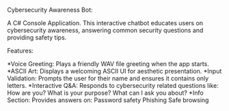 Cybersecurity Awareness Bot:

A C# Console Application. This interactive chatbot educates users on cybersecurity awareness, answering common security questions and providing safety tips.

Features:

*Voice Greeting: Plays a friendly WAV file greeting when the app starts.
*ASCII Art: Displays a welcoming ASCII UI for aesthetic presentation.
*Input Validation: Prompts the user for their name and ensures it contains only letters.
*Interactive Q&A: Responds to cybersecurity related questions like:
How are you?
What is your purpose?
What can I ask you about?
*Info Section: Provides answers on:
Password safety
Phishing
Safe browsing
